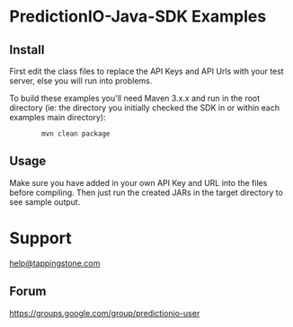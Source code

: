 PredictionIO-Java-SDK Examples
=====================

Install
--------

First edit the class files to replace the API Keys and API Urls with your test server, else you will run into problems.

To build these examples you'll need Maven 3.x.x and run in the root directory (ie: the directory you initially
checked the SDK in or within each examples main directory):

            mvn clean package

Usage
--------

Make sure you have added in your own API Key and URL into the files before compiling. Then just run the created JARs in
the target directory to see sample output.

Support
=========

help@tappingstone.com

Forum
-----

https://groups.google.com/group/predictionio-user